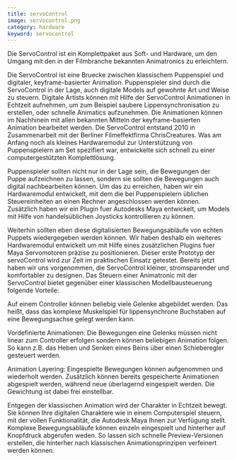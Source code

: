 ```yaml
---
title: servoControl
image: servocontrol.png
category: hardware
keyword: servocontrol
---
```

Die ServoControl ist ein Komplettpaket aus Soft- und Hardware, um den Umgang mit den in der Filmbranche bekannten Animatronics zu erleichtern.

Die ServoControl ist eine Bruecke zwischen klassischem Puppenspiel und digitaler, keyframe-basierter Animation. Puppenspieler sind durch die ServoControl in der Lage, auch digitale Models auf gewohnte Art und Weise zu steuern. Digitale Artists können mit Hilfe der ServoControl Animationen in Echtzeit aufnehmen, um zum Beispiel saubere Lippensynchronisation zu erstellen, oder schnelle Animatics aufzunehmen. Die Animationen können im Nachhinein mit allen bekannten Mitteln der keyframe-basierten Animation bearbeitet werden.
<slide />
Die ServoControl entstand 2010 in Zusammenarbeit mit der Berliner Filmeffektfirma ChrisCreatures. Was am Anfang noch als kleines Hardwaremodul zur Unterstützung von Puppenspielern am Set spezifiert war, entwickelte sich schnell zu einer computergestützten Komplettlösung.

Puppenspieler sollten nicht nur in der Lage sein, die Bewegungen der Puppe aufzeichnen zu lassen, sondern sie sollten die Bewegungen auch digital nachbearbeiten können. Um das zu erreichen, haben wir ein Hardwaremodul entwickelt, mit dem die bei Puppenspielern üblichen Steuereinheiten an einen Rechner angeschlossen werden können. Zusätzlich haben wir ein Plugin fuer Autodesks Maya entwickelt, um Models mit Hilfe von handelsüblichen Joysticks kontrollieren zu können.

Weiterhin sollten eben diese digitalisierten Bewegungsabläufe von echten Puppets wiedergegeben werden können. Wir haben deshalb ein weiteres Hardwaremodul entwickelt um mit Hilfe eines zusätzlichen Plugins fuer Maya Servomotoren präzise zu positionieren. Dieser erste Prototyp der servoControl wird zur Zeit im praktischen Einsatz getestet. Bereits jetzt haben wir uns vorgenommen, die ServoControl kleiner, stromsparender und komfortabler zu designen.
<slide />
Das Steuern einer Animatronic mit der ServoControl bietet gegenüber einer klassischen Modellbausteuerung folgende Vorteile:

Auf einem Controller können beliebig viele Gelenke abgebildet werden. Das heißt, dass das komplexe Muskelspiel für lippensynchrone Buchstaben auf eine Bewegungsachse gelegt werden kann.

Vordefinierte Animationen: Die Bewegungen eine Gelenks müssen nicht linear zum Controller erfolgen sondern können beliebigen Animation folgen. So kann z.B. das Heben und Senken eines Beins über einen Schieberegler gesteuert werden.

Animation Layering: Eingespielte Bewegungen können aufgenommen und wiederholt werden. Zusätzlich können bereits gespeicherte Animationen abgespielt werden, während neue überlagernd eingespielt werden. Die Gewichtung ist dabei frei einstellbar.

Entgegen der klassischen Animation wird der Charakter in Echtzeit bewegt. Sie können Ihre digitalen Charaktere wie in einem Computerspiel steuern, mit der vollen Funktionalität, die Autodesk Maya Ihnen zur Verfügung stellt. Komplexe Bewegungsabläufe können einzeln eingespielt und hinterher auf Knopfdruck abgerufen weden. So lassen sich schnelle Preview-Versionen erstellen, die hinterher nach klassischen Animationsprinzipen verfeinert werden können.
